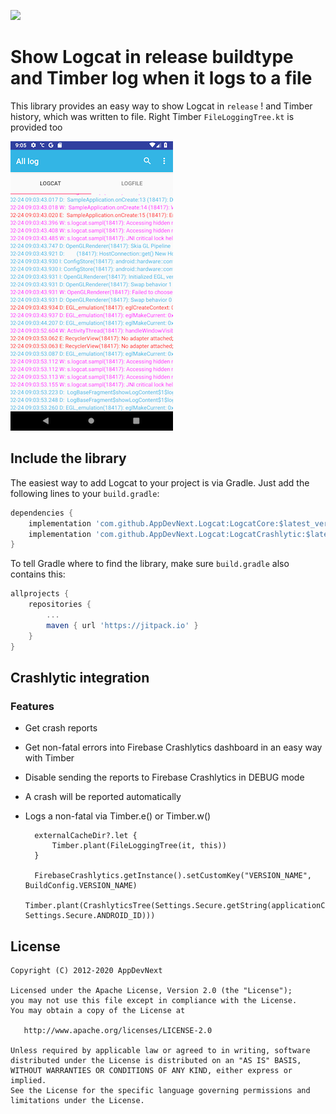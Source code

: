 [![](https://jitpack.io/v/AppDevNext/Logcat.svg)](https://jitpack.io/#AppDevNext/Logcat)

# Show Logcat in release buildtype and Timber log when it logs to a file

This library provides an easy way to show Logcat in `release` ! and Timber history, which was written to file.
Right Timber `FileLoggingTree.kt` is provided too  

![Screenshot](screenshot.png)

## Include the library

The easiest way to add Logcat to your project is via Gradle. Just add the following lines to your `build.gradle`:

```groovy
dependencies {
    implementation 'com.github.AppDevNext.Logcat:LogcatCore:$latest_version'
    implementation 'com.github.AppDevNext.Logcat:LogcatCrashlytic:$latest_version'
}
```

To tell Gradle where to find the library, make sure `build.gradle` also contains this:

```groovy
allprojects {
    repositories {
        ...
        maven { url 'https://jitpack.io' }
    }
}
```

## Crashlytic integration

### Features

* Get crash reports
* Get non-fatal errors into Firebase Crashlytics dashboard in an easy way with Timber
* Disable sending the reports to Firebase Crashlytics in DEBUG mode
* A crash will be reported automatically
* Logs a non-fatal via Timber.e() or Timber.w()

        externalCacheDir?.let {
            Timber.plant(FileLoggingTree(it, this))
        }

        FirebaseCrashlytics.getInstance().setCustomKey("VERSION_NAME", BuildConfig.VERSION_NAME)
        Timber.plant(CrashlyticsTree(Settings.Secure.getString(applicationContext.contentResolver, Settings.Secure.ANDROID_ID)))




## License

    Copyright (C) 2012-2020 AppDevNext

    Licensed under the Apache License, Version 2.0 (the "License");
    you may not use this file except in compliance with the License.
    You may obtain a copy of the License at

       http://www.apache.org/licenses/LICENSE-2.0

    Unless required by applicable law or agreed to in writing, software
    distributed under the License is distributed on an "AS IS" BASIS,
    WITHOUT WARRANTIES OR CONDITIONS OF ANY KIND, either express or implied.
    See the License for the specific language governing permissions and
    limitations under the License.
